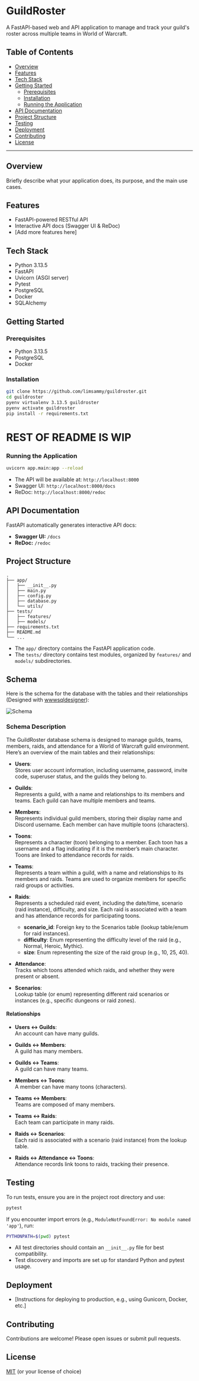 # GuildRoster

A FastAPI-based web and API application to manage and track your guild's roster across multiple teams in World of Warcraft.

## Table of Contents

- [Overview](#overview)
- [Features](#features)
- [Tech Stack](#tech-stack)
- [Getting Started](#getting-started)
  - [Prerequisites](#prerequisites)
  - [Installation](#installation)
  - [Running the Application](#running-the-application)
- [API Documentation](#api-documentation)
- [Project Structure](#project-structure)
- [Testing](#testing)
- [Deployment](#deployment)
- [Contributing](#contributing)
- [License](#license)

---

## Overview

Briefly describe what your application does, its purpose, and the main use cases.

## Features

- FastAPI-powered RESTful API
- Interactive API docs (Swagger UI & ReDoc)
- [Add more features here]

## Tech Stack

- Python 3.13.5
- FastAPI
- Uvicorn (ASGI server)
- Pytest
- PostgreSQL
- Docker
- SQLAlchemy

## Getting Started

### Prerequisites

- Python 3.13.5
- PostgreSQL
- Docker

### Installation

```bash
git clone https://github.com/limsammy/guildroster.git
cd guildroster
pyenv virtualenv 3.13.5 guildroster
pyenv activate guildroster
pip install -r requirements.txt
```

# REST OF README IS WIP

### Running the Application

```bash
uvicorn app.main:app --reload
```

- The API will be available at: `http://localhost:8000`
- Swagger UI: `http://localhost:8000/docs`
- ReDoc: `http://localhost:8000/redoc`

## API Documentation

FastAPI automatically generates interactive API docs:

- **Swagger UI:** `/docs`
- **ReDoc:** `/redoc`

## Project Structure

```
.
├── app/
│   ├── __init__.py
│   ├── main.py
│   ├── config.py
│   ├── database.py
│   └── utils/
├── tests/
│   ├── features/
│   ├── models/
├── requirements.txt
├── README.md
└── ...
```

- The `app/` directory contains the FastAPI application code.
- The `tests/` directory contains test modules, organized by `features/` and `models/` subdirectories.

## Schema

Here is the schema for the database with the tables and their relationships (Designed with [wwwsqldesigner](https://github.com/ondras/wwwsqldesigner)):

![Schema](./guildroster_schema_v0.3.png)

### Schema Description

The GuildRoster database schema is designed to manage guilds, teams, members, raids, and attendance for a World of Warcraft guild environment. Here’s an overview of the main tables and their relationships:

- **Users**:  
  Stores user account information, including username, password, invite code, superuser status, and the guilds they belong to.

- **Guilds**:  
  Represents a guild, with a name and relationships to its members and teams. Each guild can have multiple members and teams.

- **Members**:  
  Represents individual guild members, storing their display name and Discord username. Each member can have multiple toons (characters).

- **Toons**:  
  Represents a character (toon) belonging to a member. Each toon has a username and a flag indicating if it is the member’s main character. Toons are linked to attendance records for raids.

- **Teams**:  
  Represents a team within a guild, with a name and relationships to its members and raids. Teams are used to organize members for specific raid groups or activities.

- **Raids**:  
  Represents a scheduled raid event, including the date/time, scenario (raid instance), difficulty, and size. Each raid is associated with a team and has attendance records for participating toons.  
  - **scenario_id**: Foreign key to the Scenarios table (lookup table/enum for raid instances).
  - **difficulty**: Enum representing the difficulty level of the raid (e.g., Normal, Heroic, Mythic).
  - **size**: Enum representing the size of the raid group (e.g., 10, 25, 40).

- **Attendance**:  
  Tracks which toons attended which raids, and whether they were present or absent.

- **Scenarios**:  
  Lookup table (or enum) representing different raid scenarios or instances (e.g., specific dungeons or raid zones).

#### Relationships

- **Users ↔ Guilds**:  
  An account can have many guilds.

- **Guilds ↔ Members**:  
  A guild has many members.

- **Guilds ↔ Teams**:  
  A guild can have many teams.

- **Members ↔ Toons**:  
  A member can have many toons (characters).

- **Teams ↔ Members**:  
  Teams are composed of many members.

- **Teams ↔ Raids**:  
  Each team can participate in many raids.

- **Raids ↔ Scenarios**:  
  Each raid is associated with a scenario (raid instance) from the lookup table.

- **Raids ↔ Attendance ↔ Toons**:  
  Attendance records link toons to raids, tracking their presence.

## Testing

To run tests, ensure you are in the project root directory and use:

```bash
pytest
```

If you encounter import errors (e.g., `ModuleNotFoundError: No module named 'app'`), run:

```bash
PYTHONPATH=$(pwd) pytest
```

- All test directories should contain an `__init__.py` file for best compatibility.
- Test discovery and imports are set up for standard Python and pytest usage.

## Deployment

- [Instructions for deploying to production, e.g., using Gunicorn, Docker, etc.]

## Contributing

Contributions are welcome! Please open issues or submit pull requests.

## License

[MIT](LICENSE) (or your license of choice)
